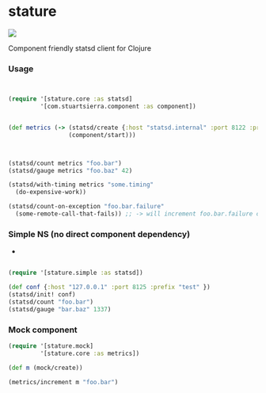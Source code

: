# stature

![](https://i.annihil.us/u/prod/marvel/i/mg/3/60/527413be6077d/standard_xlarge.jpg)

Component friendly statsd client for Clojure


### Usage

```clojure


(require '[stature.core :as statsd]
         '[com.stuartsierra.component :as component])


(def metrics (-> (statsd/create {:host "statsd.internal" :port 8122 :prefix *ns*})
                 (component/start)))



(statsd/count metrics "foo.bar")
(statsd/gauge metrics "foo.baz" 42)

(statsd/with-timing metrics "some.timing"
  (do-expensive-work))

(statsd/count-on-exception "foo.bar.failure"
  (some-remote-call-that-fails)) ;; -> will increment foo.bar.failure counter if exception is thrown

```

### Simple NS (no direct component dependency)
-
```clojure

(require '[stature.simple :as statsd])

(def conf {:host "127.0.0.1" :port 8125 :prefix "test" })
(statsd/init! conf)
(statsd/count "foo.bar")
(statsd/gauge "bar.baz" 1337)

```


### Mock component

```clojure
(require '[stature.mock]
         '[stature.core :as metrics])

(def m (mock/create))

(metrics/increment m "foo.bar")
```
